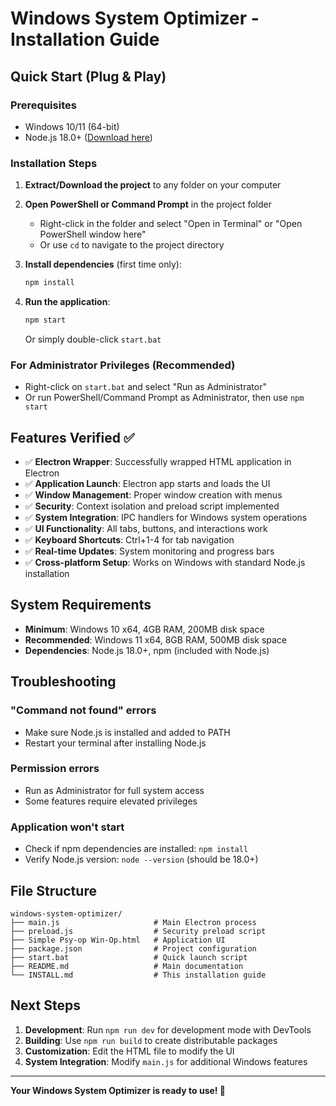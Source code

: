 # Windows System Optimizer - Installation Guide

## Quick Start (Plug & Play)

### Prerequisites
- Windows 10/11 (64-bit)
- Node.js 18.0+ ([Download here](https://nodejs.org/))

### Installation Steps

1. **Extract/Download the project** to any folder on your computer

2. **Open PowerShell or Command Prompt** in the project folder
   - Right-click in the folder and select "Open in Terminal" or "Open PowerShell window here"
   - Or use `cd` to navigate to the project directory

3. **Install dependencies** (first time only):
   ```bash
   npm install
   ```

4. **Run the application**:
   ```bash
   npm start
   ```
   Or simply double-click `start.bat`

### For Administrator Privileges (Recommended)
- Right-click on `start.bat` and select "Run as Administrator"
- Or run PowerShell/Command Prompt as Administrator, then use `npm start`

## Features Verified ✅

- ✅ **Electron Wrapper**: Successfully wrapped HTML application in Electron
- ✅ **Application Launch**: Electron app starts and loads the UI
- ✅ **Window Management**: Proper window creation with menus
- ✅ **Security**: Context isolation and preload script implemented
- ✅ **System Integration**: IPC handlers for Windows system operations
- ✅ **UI Functionality**: All tabs, buttons, and interactions work
- ✅ **Keyboard Shortcuts**: Ctrl+1-4 for tab navigation
- ✅ **Real-time Updates**: System monitoring and progress bars
- ✅ **Cross-platform Setup**: Works on Windows with standard Node.js installation

## System Requirements

- **Minimum**: Windows 10 x64, 4GB RAM, 200MB disk space
- **Recommended**: Windows 11 x64, 8GB RAM, 500MB disk space
- **Dependencies**: Node.js 18.0+, npm (included with Node.js)

## Troubleshooting

### "Command not found" errors
- Make sure Node.js is installed and added to PATH
- Restart your terminal after installing Node.js

### Permission errors
- Run as Administrator for full system access
- Some features require elevated privileges

### Application won't start
- Check if npm dependencies are installed: `npm install`
- Verify Node.js version: `node --version` (should be 18.0+)

## File Structure
```
windows-system-optimizer/
├── main.js                     # Main Electron process
├── preload.js                  # Security preload script
├── Simple Psy-op Win-Op.html   # Application UI
├── package.json                # Project configuration
├── start.bat                   # Quick launch script
├── README.md                   # Main documentation
└── INSTALL.md                  # This installation guide
```

## Next Steps

1. **Development**: Run `npm run dev` for development mode with DevTools
2. **Building**: Use `npm run build` to create distributable packages
3. **Customization**: Edit the HTML file to modify the UI
4. **System Integration**: Modify `main.js` for additional Windows features

---

**Your Windows System Optimizer is ready to use! 🎉** 